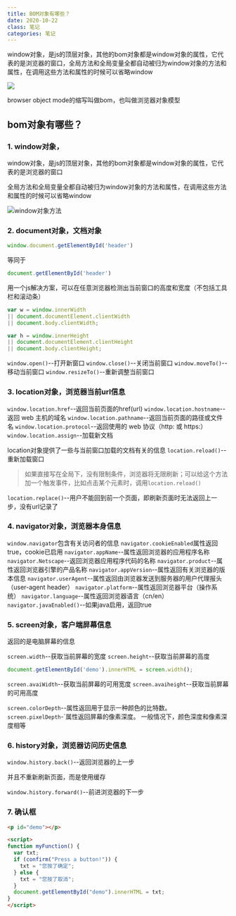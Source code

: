 ```yaml
---
title: BOM对象有哪些？
date: 2020-10-22
class: 笔记
categories: 笔记
---
```


window对象，是js的顶层对象，其他的bom对象都是window对象的属性，它代表的是浏览器的窗口，全局方法和全局变量全都自动被归为window对象的方法和属性，在调用这些方法和属性的时候可以省略window

<!-- more -->

![](https://vkceyugu.cdn.bspapp.com/VKCEYUGU-imgbed/959a3c77-832f-4de4-a5f0-3d016c1a367f.png)

browser object mode的缩写叫做bom，也叫做浏览器对象模型
<!-- more -->
##  bom对象有哪些？
### 1. window对象，
window对象，是js的顶层对象，其他的bom对象都是window对象的属性，它代表的是浏览器的窗口

全局方法和全局变量全都自动被归为window对象的方法和属性，在调用这些方法和属性的时候可以省略window

![window对象方法](https://vkceyugu.cdn.bspapp.com/VKCEYUGU-imgbed/f1cc8910-42d4-43f8-beb9-aa6f02ba35fb.png)

### 2. document对象，文档对象
````js
window.document.getElementById('header')
````
等同于
````js
document.getElementById('header')
````

用一个js解决方案，可以在任意浏览器检测出当前窗口的高度和宽度（不包括工具栏和滚动条）
````js
var w = window.innerWidth
|| document.documentElement.clientWidth
|| document.body.clientWidth;

var h = window.innerHeight
|| document.documentElement.clientHeight
|| document.body.clientHeight; 
````

`window.open()`--打开新窗口
`window.close()`--关闭当前窗口
`window.moveTo()`--移动当前窗口
`window.resizeTo()`--重新调整当前窗口

### 3. location对象，浏览器当前url信息

`window.location.href`--返回当前页面的href(url)
`window.location.hostname`--返回 web 主机的域名
`window.location.pathname`--返回当前页面的路径或文件名
`window.location.protocol`--返回使用的 web 协议（http: 或 https:）
`window.location.assign`--加载新文档

location对象提供了一些与当前窗口加载的文档有关的信息
`location.reload()`--重新加载窗口

>如果直接写在全局下，没有限制条件，浏览器将无限刷新；可以给这个方法加一个触发事件，比如点击某个元素时，调用`location.reload()`

`location.replace()`--用户不能回到前一个页面，即刷新页面时无法返回上一步，没有url记录了

### 4. navigator对象，浏览器本身信息

`window.navigator`包含有关访问者的信息
`navigator.cookieEnabled`属性返回true，cookie已启用
`navigator.appName`--属性返回浏览器的应用程序名称
`navigator.Netscape`--返回浏览器应用程序代码的名称
`navigator.product`--属性返回浏览器引擎的产品名称
`navigator.appVersion`--属性返回有关浏览器的版本信息
`navigator.userAgent`--属性返回由浏览器发送到服务器的用户代理报头（user-agent header）
`navigator.platform`--属性返回浏览器平台（操作系统）
`navigator.language`--属性返回浏览器语言（cn/en）
`navigator.javaEnabled()`--如果java启用，返回true
### 5. screen对象，客户端屏幕信息

返回的是电脑屏幕的信息

`screen.width`--获取当前屏幕的宽度
`screen.height`--获取当前屏幕的高度
````js
document.getElementById('demo').innerHTML = screen.width();
````

`screen.avaiWidth`--获取当前屏幕的可用宽度
`screen.avaiheight`--获取当前屏幕的可用高度

`screen.colorDepth`--属性返回用于显示一种颜色的比特数。
`screen.pixelDepth`-`属性返回屏幕的像素深度。
一般情况下，颜色深度和像素深度相等


### 6. history对象，浏览器访问历史信息

`window.history.back()`--返回浏览器的上一步

并且不重新刷新页面，而是使用缓存

`window.history.forward()`--前进浏览器的下一步

### 7. 确认框

````html
<p id="demo"></p>

<script>
function myFunction() {
  var txt;
  if (confirm("Press a button!")) {
    txt = "您按了确定";
  } else {
    txt = "您按了取消";
  }
  document.getElementById("demo").innerHTML = txt;
}
</script>
````

